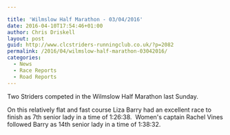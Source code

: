 ```yaml
---

title: 'Wilmslow Half Marathon - 03/04/2016'
date: 2016-04-10T17:54:46+01:00
author: Chris Driskell
layout: post
guid: http://www.clcstriders-runningclub.co.uk/?p=2082
permalink: /2016/04/wilmslow-half-marathon-03042016/
categories:
  - News
  - Race Reports
  - Road Reports
---
```

Two Striders competed in the Wilmslow Half Marathon last Sunday.

On this relatively flat and fast course Liza Barry had an excellent race to finish as 7th senior lady in a time of 1:26:38.  Women's captain Rachel Vines followed Barry as 14th senior lady in a time of 1:38:32.
